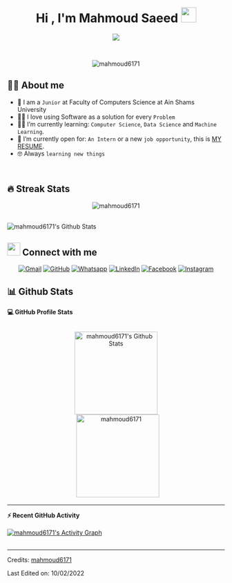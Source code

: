 <h1 align="center">Hi , I'm Mahmoud Saeed <img src="https://media.giphy.com/media/hvRJCLFzcasrR4ia7z/giphy.gif" width="35"></h1>
<p align="center">
     <a href="https://github.com/DenverCoder1/readme-typing-svg"><img src="https://readme-typing-svg.herokuapp.com?lines=Computer+Science+Student;interested+In;Machine+Learning;Data+Science;Deep+Learning;Always%20learning%20new%20things&center=true&width=500&height=50"></a>
</p>


<br>

<p align="center"> 
	<img src="https://komarev.com/ghpvc/?username=mahmoud6171&label=Profile%20views&color=0e75b6&style=plastic" alt="mahmoud6171" /> 
	
</p>


## :sassy_man:  About me
- :school: I am a `Junior` at Faculty of Computers Science at Ain Shams University
- :technologist: I love using Software as a solution for every `Problem`
- :student: I’m currently learning: `Computer Science`, `Data Science` and `Machine Learning`.
- :thinking: I’m currently open for: `An Intern` or a new `job opportunity`, this is [MY RESUME](https://drive.google.com/file/d/1ZZkZQ_U1WrYq2-TZc-q20K9emaGrNS_0/view?usp=sharing).
- :nerd_face: Always `learning new things`

<br>

## 🔥 Streak Stats
<p align="center"><img src="https://github-readme-streak-stats.herokuapp.com/?user=mahmoud6171&theme=algolia" alt="mahmoud6171" /></p>

<br>

<img align="center" src="https://github-readme-stats.vercel.app/api?username=mahmoud6171&include_all_commits=true&count_private=true&show_icons=true&line_height=20&title_color=7A7ADB&icon_color=2234AE&text_color=D3D3D3&bg_color=0,000000,130F40" alt="mahmoud6171's Github Stats">

<br>




## <img src="https://media.giphy.com/media/iY8CRBdQXODJSCERIr/giphy.gif" width="30px"> Connect with me
<p align="center">
	<a href="mahmoud.said5456@gmail.com"><img img src="https://img.shields.io/badge/gmail-%23EA4335.svg?style=plastic&logo=gmail&logoColor=white" alt="Gmail"/></a>
	<a href="https://github.com/mahmoud6171"><img src="https://img.shields.io/badge/github-%23181717.svg?style=plastic&logo=github&logoColor=white" alt="GitHub"/></a>
	<a href="https://wa.me/0201157688733"><img src="https://img.shields.io/badge/whatsapp-%2325D366.svg?style=plastic&logo=whatsapp&logoColor=white" alt="Whatsapp"/></a>
	<a href="https://www.linkedin.com/in/mahmoud-saeed-0971aa222/"><img src="https://img.shields.io/badge/linkedin-%230A66C2.svg?style=plastic&logo=linkedin&logoColor=white" alt="LinkedIn"/></a>
	<a href="https://www.facebook.com/profile.php?id=100003954919430"><img src="https://img.shields.io/badge/facebook-%231877F2.svg?style=plastic&logo=facebook&logoColor=white" alt="Facebook"/></a>
	<a href="https://www.instagram.com/mahmoud_saeed01/"><img src="https://img.shields.io/badge/instagram-%23E4405F.svg?style=plastic&logo=instagram&logoColor=white" alt="Instagram"/></a>
	
</p>





## 📊 Github Stats



  <summary><b>💻 GitHub Profile Stats</b></summary>
  <br/>
  <p align="center">
    <a href="https://github.com/anuraghazra/github-readme-stats"><img alt="mahmoud6171's Github Stats" src="https://github-readme-stats.vercel.app/api?username=mahmoud6171&show_icons=true&count_private=true&theme=algolia" height="192px"/></a>
<br/>
  &nbsp;
	  <img src="https://github-readme-stats.vercel.app/api/top-langs?username=mahmoud6171&langs_count=10&show_icons=true&locale=en&layout=compact&theme=algolia" alt="mahmoud6171" height="192px"/>
  <br/>
  
  </p>

----

  <summary><b>⚡ Recent GitHub Activity</b></summary>
  <br/>
   <a href="https://github.com/mahmoud6171"><img alt="mahmoud6171's Activity Graph" src="https://activity-graph.herokuapp.com/graph?username=mahmoud6171&custom_title=mahmoud6171's%20Contribution%20Graph&theme=react-dark" /></a>
  <br/>


<br/>





-----
Credits: [mahmoud6171](https://github.com/mahmoud6171)

Last Edited on: 10/02/2022
